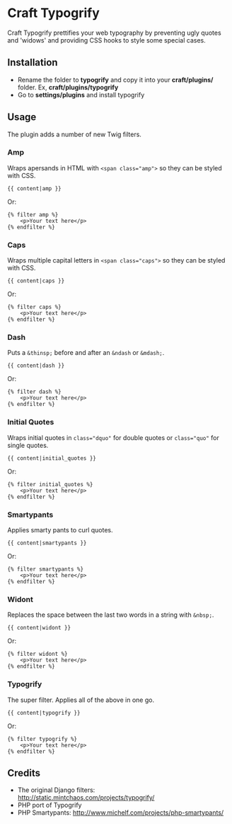 # Craft Typogrify

Craft Typogrify prettifies your web typography by preventing ugly quotes and 'widows' and providing CSS hooks to style some special cases.

## Installation

* Rename the folder to **typogrify** and copy it into your **craft/plugins/** folder. Ex, **craft/plugins/typogrify**
* Go to **settings/plugins** and install typogrify

## Usage

The plugin adds a number of new Twig filters.

### Amp

Wraps apersands in HTML with `<span class="amp">` so they can be styled with CSS.

    {{ content|amp }}

Or:

    {% filter amp %}
    	<p>Your text here</p>
    {% endfilter %}

### Caps

Wraps multiple capital letters in `<span class="caps">` so they can be styled with CSS. 

    {{ content|caps }}

Or:

    {% filter caps %}
    	<p>Your text here</p>
    {% endfilter %}

### Dash

Puts a `&thinsp;` before and after an `&ndash` or `&mdash;`.

    {{ content|dash }}

Or:

    {% filter dash %}
    	<p>Your text here</p>
    {% endfilter %}

### Initial Quotes

Wraps initial quotes in `class="dquo"` for double quotes or `class="quo"` for single quotes.

    {{ content|initial_quotes }}

Or:

    {% filter initial_quotes %}
    	<p>Your text here</p>
    {% endfilter %}

### Smartypants

Applies smarty pants to curl quotes.

    {{ content|smartypants }}

Or:

    {% filter smartypants %}
    	<p>Your text here</p>
    {% endfilter %}

### Widont

Replaces the space between the last two words in a string with `&nbsp;`.

    {{ content|widont }}

Or:

    {% filter widont %}
    	<p>Your text here</p>
    {% endfilter %}

### Typogrify

The super filter. Applies all of the above in one go.

    {{ content|typogrify }}

Or:

    {% filter typogrify %}
    	<p>Your text here</p>
    {% endfilter %}

## Credits

* The original Django filters: http://static.mintchaos.com/projects/typogrify/
* PHP port of Typogrify
* PHP Smartypants: http://www.michelf.com/projects/php-smartypants/